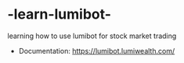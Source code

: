 # -learn-lumibot-
 learning how to use lumibot for stock market trading
 - Documentation: https://lumibot.lumiwealth.com/
